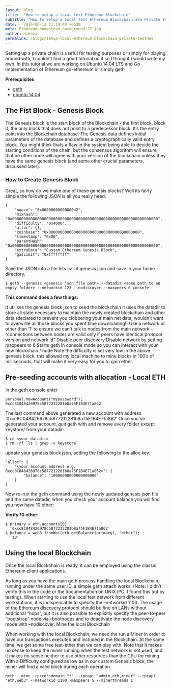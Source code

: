 ```yaml
---
layout: blog
title:  "How to setup a local test Ethereum Blockchain"
subtitle: "How to Setup a Local Test Ethereum Blockchain aka Private Testnet"
date:   2016-06-13 11:19:48 +0530
meta: Ethereum-homestead-background-27.jpg
author: niksmac
permalink: /blogs/setup-local-ethereum-blockchain-private-testnet
---
```



Setting up a private chain is useful for testing purposes or simply for playing around with, I couldn’t find a good tutorial on it so I thought I would write my own. In this tutorial we are working on Ubuntu 14.04 LTS and Go Implementation of Ethereum go-ethereum or simply geth

**Prerequisites**

 * [geth](https://github.com/ethereum/go-ethereum/wiki)
 * [ubuntu 14.04](http://releases.ubuntu.com/14.04/)


## The Fist Block - Genesis Block

The Genesis block is the start block of the Blockchain - the first block, block 0, the only block that does not point to a predecessor block. It’s the entry point into the Blockchain database. The Genesis data defines initial parameters of the database and defines a cryptographically valid entry block. You might think thats a flaw in the system being able to decide the starting conditions of the chain, but the consensus algorithm will ensure that no other node will agree with your version of the blockchain unless they have the same genesis block (and some other crucial parameters, discussed later).

### How to Create Genesis Block

Great, so how do we make one of these genesis blocks? Well its fairly simple the following JSON is all you really need:


```
{
    "nonce": "0x0000000000000042",
    "mixhash": "0x0000000000000000000000000000000000000000000000000000000000000000",
    "difficulty": "0x4000",
    "alloc": {},
    "coinbase": "0x0000000000000000000000000000000000000000",
    "timestamp": "0x00",
    "parentHash": "0x0000000000000000000000000000000000000000000000000000000000000000",
    "extraData": "Custem Ethereum Genesis Block",
    "gasLimit": "0xffffffff"
}
```

Save the JSON into a file lets call it genesis.json and save in your home directory.

```
$ geth --genesis <genesis json file path> --datadir <some path to an empty folder> --networkid 123 --nodiscover --maxpeers 0 console
```

**This command does a few things:**

It utilises the genesis block json to seed the blockchain It uses the datadir to store all state necessary to maintain the newly created blockchain and other data (declared to prevent you clobbering your main net data, wouldn’t want to overwrite all those blocks you spent time downloading!) Use a network id other than ‘1’ to ensure we can’t talk to nodes from the main network – “connections between nodes are valid only if peers have identical protocol version and network id” Disable peer discovery Disable network by setting maxpeers to 0 Starts geth in console mode so you can interact with your new blockchain / node
Note the difficulty is set very low in the above genesis block, this allowed my local machine to mine blocks in 100’s of milliseconds, that will make it very easy for you to gain ether.

## Pre-seeding accounts with allocation - Local ETH

In the geth console enter

```
personal.newAccount("mypassword"); 0xcc8C048426978c5877212281b8a75F1B4E71a862
```

The last command above generated a new account with address ‘0xcc8C048426978c5877212281b8a75F1B4E71a862’
Once you’ve generated your account, quit geth with <ctrl-c> and remove every folder except keystore/ from your datadir:

```
$ cd <your datadir>
$ rm -rf `ls | grep -v keystore`
```

update your genesis block json, adding the following to the alloc key:

```
"alloc": {
    "<your account address e.g. 0xcc8C048426978c5877212281b8a75F1B4E71a862>": {
        "balance": "10000000000000000000"
    }
}
```

Now re-run the geth command using the newly updated genesis json file and the same datadir, when you check your account balance you will find you now have 10 ether:


**Verify 10 ether:**

```
$ primary = eth.accounts[0];
  '0xcc8C048426978c5877212281b8a75F1B4E71a862'
$ balance = web3.fromWei(eth.getBalance(primary), "ether");
  '10'
```

## Using the local Blockchain

Once the local Blockchain is ready, it can be employed using the classic Ethereum client applications.

As long as you have the main geth process handling the local Blockchain, running under the same user ID, a simple geth attach works. (Note: I didn’t verify this in the code or the documentation on UNIX IPC. I found this out by testing).
When starting to use the local test network from different workstations, it is indispensable to specify the –networkid 1100. The usage of the Ethereum discovery protocol should be fine on LANs without additional “hops”, but it is also possible to explicitly specify the peer-to-peer “bootstrap” node via –bootnodes and to deactivate the node discovery mode with –nodiscover.
Mine the local Blockchain

When working with the local Blockchain, we need the run a Miner in order to have our transactions executed and included in the Blockchain. At the same time, we get some free test-ether that we can play with. Note that it makes no sense to keep the miner running when the test network is not used, and it makes no sense neither to use other resources than the CPU for mining. With a Difficulty configured as low as in our custom Genesis block, the miner will find a valid block during each operation.

```
geth --mine -rpccorsdomain "*" --ipcapi "admin,eth,miner" --rpcapi "eth,web3" --networkid 1100 -maxpeers 5 --minerthreads 1
```
